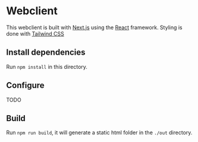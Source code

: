 # Webclient

This webclient is built with [Next.js](https://nextjs.org/) using the [React](https://reactjs.org/) framework.
Styling is done with [Tailwind CSS](https://tailwindcss.com/)

## Install dependencies

Run `npm install` in this directory.

## Configure

TODO

## Build

Run `npm run build`, it will generate a static html folder in the `./out` directory.
